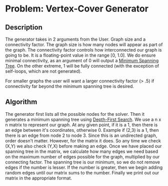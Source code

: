 # Problem: Vertex-Cover Generator

## Description
The generator takes in 2 arguments from the User. Graph size and a connectivity factor. The graph size is how many nodes will
appear as part of the graph. The connectivity factor controls how interconnected our graph is going to be. It is a floating-point value in the range
[0, 1.0]. We do ensure minimal connectivity, as an argument of 0 will output a [Minimum Spanning Tree](https://en.wikipedia.org/wiki/Minimum_spanning_tree). On the other extreme, 1 will be fully connected (with the exception of self-loops, which are not generated).

For smaller graphs the user will want a larger connectivity factor (> .5) if connectivity far beyond the minimum spanning tree is desired.

## Algorithm
The generator first lists all the possible nodes for the solver. Then it generates a minimum spanning tree using 
[Depth-First Search](https://en.wikipedia.org/wiki/Depth-first_search). We use a n x n matrix to represent our graph. At any
given point, if it is a 1, then there is an edge between it's coordinates, otherwise 0. Example if (2,3) is a 1, then there is 
an edge from node 2 to node 3. Since this is an undirected graph, order doesn't matter. However, for the matrix it does. 
So any time we check (X,Y) we also check (Y,X) before making an edge. Once we have placed our spanning tree in the matrix, 
we calculate how many edges we need based on the maximum number of edges possible for the graph, multiplied by our connecting factor.
The spanning tree is our minimum, so we do not remove edges if the number is lesser. If the number is greater, then we begin
adding random edges until our matrix sums to the number. Finally we print out our matrix in the appropriate format.

